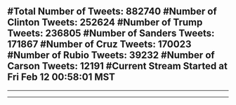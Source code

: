 #Total Number of Tweets: 882740 
#Number of Clinton Tweets: 252624
#Number of Trump Tweets: 236805
#Number of Sanders Tweets: 171867
#Number of Cruz Tweets: 170023
#Number of Rubio Tweets: 39232
#Number of Carson Tweets: 12191
#Current Stream Started at Fri Feb 12 00:58:01 MST
---
---
---
